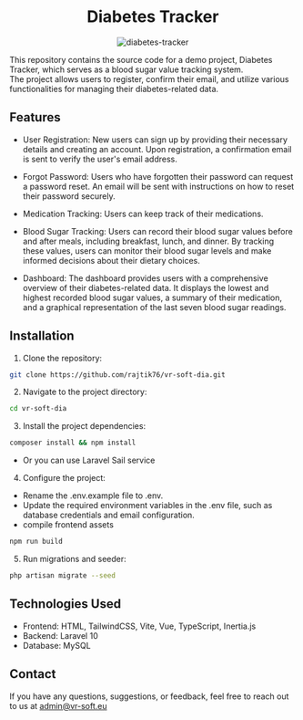 <h1 style="text-align: center;">Diabetes Tracker</h1>

<p style="text-align: center;">
<img src="https://dia.vr-soft.eu/build/assets/dia-logo-128-f8818097.png" alt="diabetes-tracker">
</p>

This repository contains the source code for a demo project, Diabetes Tracker, which serves as a blood sugar value
tracking system.  
The project allows users to register, confirm their email, and utilize various functionalities for managing their
diabetes-related data.

## Features

- User Registration: New users can sign up by providing their necessary details and creating an account. Upon
  registration, a confirmation email is sent to verify the user's email address.

- Forgot Password: Users who have forgotten their password can request a password reset. An email will be sent with
  instructions on how to reset their password securely.

- Medication Tracking: Users can keep track of their medications.

- Blood Sugar Tracking: Users can record their blood sugar values before and after meals, including breakfast, lunch,
  and dinner. By tracking these values, users can monitor their blood sugar levels and make informed decisions about
  their dietary choices.

- Dashboard: The dashboard provides users with a comprehensive overview of their diabetes-related data. It displays the
  lowest and highest recorded blood sugar values, a summary of their medication, and a graphical representation of the
  last seven blood sugar readings.

## Installation

1. Clone the repository:

```bash
git clone https://github.com/rajtik76/vr-soft-dia.git
```

2. Navigate to the project directory:

```bash
cd vr-soft-dia
```

3. Install the project dependencies:

```bash
composer install && npm install
```

- Or you can use Laravel Sail service

4. Configure the project:

- Rename the .env.example file to .env.
- Update the required environment variables in the .env file, such as database credentials and email configuration.
- compile frontend assets

```bash
npm run build
```

5. Run migrations and seeder:

```bash
php artisan migrate --seed
```

## Technologies Used

- Frontend: HTML, TailwindCSS, Vite, Vue, TypeScript, Inertia.js
- Backend: Laravel 10
- Database: MySQL

## Contact

If you have any questions, suggestions, or feedback, feel free to reach out to us at [admin@vr-soft.eu](mailto:admin@vr-soft.eu)
